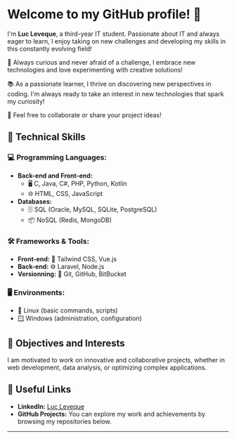# Welcome to my GitHub profile! 👋

I'm **Luc Leveque**, a third-year IT student. Passionate about IT and always eager to learn, I enjoy taking on new challenges and developing my skills in this constantly evolving field!

🌟 Always curious and never afraid of a challenge, I embrace new technologies and love experimenting with creative solutions!

📚 As a passionate learner, I thrive on discovering new perspectives in coding. I'm always ready to take an interest in new technologies that spark my curiosity!

🚀 Feel free to collaborate or share your project ideas!

## 🔧 Technical Skills

### 💻 Programming Languages:
- **Back-end and Front-end:**
  - 🖥️ C, Java, C#, PHP, Python, Kotlin
  - 🌐 HTML, CSS, JavaScript
- **Databases:**
  - 🗄️ SQL (Oracle, MySQL, SQLite, PostgreSQL)
  - 📦 NoSQL (Redis, MongoDB)

### 🛠️ Frameworks & Tools:
- **Front-end:** 🎨 Tailwind CSS, Vue.js
- **Back-end:** ⚙️ Laravel, Node.js
- **Versionning:** 🔀 Git, GitHub, BitBucket

### 🖥️ Environments:
- 🐧 Linux (basic commands, scripts)
- 🪟 Windows (administration, configuration)

## 🔎 Objectives and Interests

I am motivated to work on innovative and collaborative projects, whether in web development, data analysis, or optimizing complex applications.

## 🔗 Useful Links

- **LinkedIn:** [Luc Leveque](https://www.linkedin.com/in/luc-leveque-17675b252/)
- **GitHub Projects:** You can explore my work and achievements by browsing my repositories below.

---
